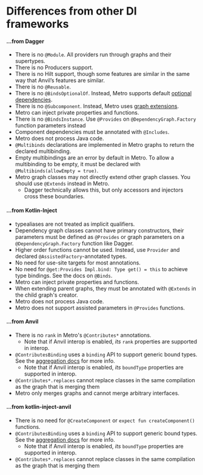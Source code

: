 # Differences from other DI frameworks

#### …from Dagger

* There is no `@Module`. All providers run through graphs and their supertypes.
* There is no Producers support.
* There is no Hilt support, though some features are similar in the same way that Anvil’s features are similar.
* There is no `@Reusable`.
* There is no `@BindsOptionalOf`. Instead, Metro supports default [optional dependencies](bindings.md#optional-dependencies).
* There is no `@Subcomponent`. Instead, Metro uses [graph extensions](dependency-graphs.md#graph-extensions).
* Metro can inject private properties and functions.
* There is no `@BindsInstance`. Use `@Provides` on `@DependencyGraph.Factory` function parameters instead
* Component dependencies must be annotated with `@Includes`.
* Metro does not process Java code.
* `@Multibinds` declarations are implemented in Metro graphs to return the declared multibinding.
* Empty multibindings are an error by default in Metro. To allow a multibinding to be empty, it must be declared with `@Multibinds(allowEmpty = true)`.
* Metro graph classes may not directly extend other graph classes. You should use `@Extends` instead in Metro.
  * Dagger technically allows this, but only accessors and injectors cross these boundaries.

#### …from Kotlin-Inject

* typealiases are not treated as implicit qualifiers.
* Dependency graph classes cannot have primary constructors, their parameters must be defined as `@Provides` or graph parameters on a `@DependencyGraph.Factory` function like Dagger.
* Higher order functions cannot be used. Instead, use `Provider` and declared `@AssistedFactory`-annotated types.
* No need for use-site targets for most annotations.
* No need for `@get:Provides Impl.bind: Type get() = this` to achieve type bindings. See the docs on `@Binds`.
* Metro can inject private properties and functions.
* When extending parent graphs, they must be annotated with `@Extends` in the child graph's creator.
* Metro does not process Java code.
* Metro does not support assisted parameters in `@Provides` functions.

#### …from Anvil

* There is no `rank` in Metro's `@Contributes*` annotations.
    * Note that if Anvil interop is enabled, _its_ `rank` properties are supported in interop.
* `@ContributesBinding` uses a `binding` API to support generic bound types. See the [aggregation docs](aggregation.md) for more info.
    * Note that if Anvil interop is enabled, _its_ `boundType` properties are supported in interop.
* `@Contributes*.replaces` cannot replace classes in the same compilation as the graph that is merging them
* Metro only merges graphs and cannot merge arbitrary interfaces.

#### …from kotlin-inject-anvil

* There is no need for `@CreateComponent` or `expect fun createComponent()` functions.
* `@ContributesBinding` uses a `binding` API to support generic bound types. See the [aggregation docs](aggregation.md) for more info.
    * Note that if Anvil interop is enabled, _its_ `boundType` properties are supported in interop.
* `@Contributes*.replaces` cannot replace classes in the same compilation as the graph that is merging them
